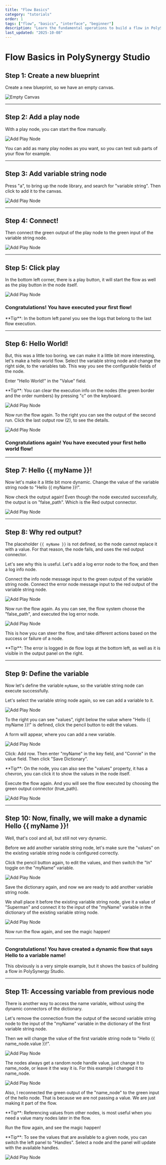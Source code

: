 ```yaml
---
title: "Flow Basics"
category: "tutorials"
order: 1
tags: ["flow", "basics", "interface", "beginner"]
description: "Learn the fundamental operations to build a flow in PolySynergy Studio"
last_updated: "2025-10-08"
---
```


# Flow Basics in PolySynergy Studio

## Step 1: Create a new blueprint

Create a new blueprint, so we have an empty canvas.

![Empty Canvas](http://localhost:8090/api/v1/documentation/assets/images/tutorial-basic-flow-step-1.png)

---

## Step 2: Add a play node

With a play node, you can start the flow manually.

![Add Play Node](http://localhost:8090/api/v1/documentation/assets/images/tutorial-basic-flow-step-2.png)

<div class="info">
You can add as many play nodes as you want, so you can test sub parts of your flow for example.
</div>

---

## Step 3: Add variable string node

Press "a", to bring up the node library, and search for "variable string". Then click to add it to the canvas.

![Add Play Node](http://localhost:8090/api/v1/documentation/assets/images/tutorial-basic-flow-step-3.png)

---

## Step 4: Connect!

Then connect the green output of the play node to the green input of the variable string node.

![Add Play Node](http://localhost:8090/api/v1/documentation/assets/images/tutorial-basic-flow-step-4.png)

---

## Step 5: Click play

In the bottom left corner, there is a play button, it will start the flow as well as the play button in the node itself.

![Add Play Node](http://localhost:8090/api/v1/documentation/assets/images/tutorial-basic-flow-step-5.png)

### Congratulations! You have executed your first flow!

<div class="info">
**Tip**: In the bottom left panel you see the logs that belong to the last flow execution.
</div>

---

## Step 6: Hello World!

But, this was a little too boring. we can make it a little bit more interesting, let's make a hello world flow.
Select the variable string node and change the right side, to the variables tab. This way you see the configurable fields of the node.

Enter "Hello World!" in the "Value" field.

<div class="info">
**Tip**: You can clear the execution info on the nodes (the green border and the order numbers) by pressing "c" on the keyboard.
</div>

![Add Play Node](http://localhost:8090/api/v1/documentation/assets/images/tutorial-basic-flow-step-6.png)

Now run the flow again. To the right you can see the output of the second run. Click the last output row (2), to see the details.

![Add Play Node](http://localhost:8090/api/v1/documentation/assets/images/tutorial-basic-flow-step-7.png)

### Congratulations again! You have executed your first hello world flow!

---

## Step 7: Hello {{ myName }}!

Now let's make it a little bit more dynamic. Change the value of the variable string node to "Hello {{ myName }}!".

Now check the output again! Even though the node executed successfully, the output is on "false_path". Which is the Red output connector.

![Add Play Node](http://localhost:8090/api/v1/documentation/assets/images/tutorial-basic-flow-step-8.png)

---

## Step 8: Why red output?

The placeholder `{{ myName }}` is not defined, so the node cannot replace it with a value. 
For that reason, the node fails, and uses the red output connector.

Let's see why this is useful. Let's add a log error node to the flow, and then a log info node.

Connect the info node message input to the green output of the variable string node.
Connect the error node message input to the red output of the variable string node.

![Add Play Node](http://localhost:8090/api/v1/documentation/assets/images/tutorial-basic-flow-step-9.png)

Now run the flow again. As you can see, the flow system choose the "false_path", and executed the log error node.

![Add Play Node](http://localhost:8090/api/v1/documentation/assets/images/tutorial-basic-flow-step-10.png)

This is how you can steer the flow, and take different actions based on the success or failure of a node.

<div class="info">
**Tip**: The error is logged in de flow logs at the bottom left, as well as it is visible in the output panel on the right.
</div>

---

## Step 9: Define the variable

Now let's define the variable `myName`, so the variable string node can execute successfully.

Let's select the variable string node again, so we can add a variable to it.

![Add Play Node](http://localhost:8090/api/v1/documentation/assets/images/tutorial-basic-flow-step-11.png)

To the right you can see "values", right below the value where "Hello {{ myName }}!" is defined, click the pencil button to edit the values.

A form will appear, where you can add a new variable.

![Add Play Node](http://localhost:8090/api/v1/documentation/assets/images/tutorial-basic-flow-step-12.png)

Click: Add row. Then enter "myName" in the key field, and "Connie" in the value field. Then click "Save Dictionary".

<div class="info">
**Tip**: On the node, you can also see the "values" property, it has a chevron, you can click it to show the values in the node itself.
</div>

Execute the flow again. And you will see the flow executed by choosing the green output connector (true_path).

![Add Play Node](http://localhost:8090/api/v1/documentation/assets/images/tutorial-basic-flow-step-13.png)

---

## Step 10: Now, finally, we will make a dynamic Hello {{ myName }}!

Well, that's cool and all, but still not very dynamic.

Before we add another variable string node, let's make sure the "values" on the existing variable string node is configured correctly.

Click the pencil button again, to edit the values, and then switch the "In" toggle on the "myName" variable.

![Add Play Node](http://localhost:8090/api/v1/documentation/assets/images/tutorial-basic-flow-step-14.png)

Save the dictionary again, and now we are ready to add another variable string node.

We shall place it before the existing variable string node, give it a value of "Superman" and connect it to the input of the "myName" variable in the dictionary of the existing variable string node.

![Add Play Node](http://localhost:8090/api/v1/documentation/assets/images/tutorial-basic-flow-step-15.png)

Now run the flow again, and see the magic happen!

---

### Congratulations! You have created a dynamic flow that says Hello to a variable name!

This obviously is a very simple example, but it shows the basics of building a flow in PolySynergy Studio.

---

## Step 11: Accessing variable from previous node

There is another way to access the name variable, without using the dynamic connectors of the dictionary.

Let's remove the connection from the output of the second variable string node to the input of the "myName" variable in the dictionary of the first variable string node.

Then we will change the value of the first variable string node to "Hello {{ name_node.value }}!".

![Add Play Node](http://localhost:8090/api/v1/documentation/assets/images/tutorial-basic-flow-step-16.png)

The nodes always get a random node handle value, just change it to name_node, or leave it the way it is. For this example I changed it to name_node.

![Add Play Node](http://localhost:8090/api/v1/documentation/assets/images/tutorial-basic-flow-step-17.png)

Also, I reconnected the green output of the "name_node" to the green input of the hello node. That is because we are not passing a value. We are just making it part of the flow.

<div class="info">
**Tip**: Referencing values from other nodes, is most useful when you need a value many nodes later in the flow.
</div>

Run the flow again, and see the magic happen!

<div class="info">
**Tip**: To see the values that are available to a given node, you can switch the left panel to "Handles". Select a node and the panel will update with the available handles.
</div>

![Add Play Node](http://localhost:8090/api/v1/documentation/assets/images/tutorial-basic-flow-step-18.png)

